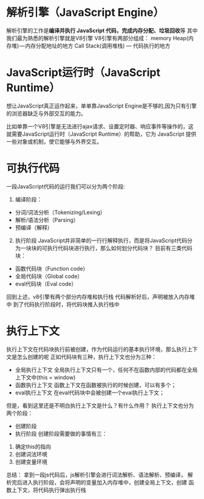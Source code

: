 # 解析引擎（JavaScript Engine）

解析引擎的工作是**编译并执行 JavaScript 代码，完成内存分配、垃圾回收**等
其中我们最为熟悉的解析引擎就是V8引擎
V8引擎有两部分组成：
memory Heap(内存堆) — 内存分配地址的地方
Call Stack(调用堆栈) — 代码执行的地方

# JavaScript运行时（JavaScript Runtime）
想让JavaScript真正运作起来，单单靠JavaScript Engine是不够的,因为只有引擎的浏览器缺乏与外部交互的能力。

比如单靠一个V8引擎是无法进行ajax请求、设置定时器、响应事件等操作的，这就需要JavaScript运行时（JavaScript Runtime）的帮助，它为 JavaScript 提供一些对象或机制，使它能够与外界交互。

# 可执行代码
一段JavaScript代码的运行我们可以分为两个阶段:
1. 编译阶段：
+ 分词/词法分析（Tokenizing/Lexing）
+ 解析/语法分析（Parsing）
+ 预编译（解释）
2. 执行阶段
JavaScript并非简单的一行行解释执行，而是将JavaScript代码分为一块块的可执行代码块进行执行，那么如何划分代码块？
目前有三类代码块：
+ 函数代码块（Function code）
+ 全局代码块（Global code）
+ eval代码块（Eval code）

回到上述，v8引擎有两个部分内存堆和执行栈
代码解析好后，声明被放入内存堆中
到了代码执行阶段时，将代码块推入执行栈中
# 执行上下文
执行上下文在代码块执行前被创建，作为代码运行的基本执行环境，那么执行上下文是怎么创建的呢
正如代码块有三种，执行上下文也分为三种：
+ 全局执行上下文
全局执行上下文只有一个，任何不在函数内部的代码都在全局上下文中(this = window)
+ 函数执行上下文
函数上下文在函数被执行的时候创建，可以有多个；
+ eval执行上下文
在eval代码块中会被创建一个eval执行上下文；

但是，看到这里还是不明白执行上下文是什么？有什么作用？
执行上下文也分为两个阶段：
- 创建阶段
- 执行阶段
创建阶段需要做的事情有三：
1. 确定this的指向
2. 创建词法环境
3. 创建变量环境

总结：
拿到一段js代码后，js解析引擎会进行词法解析、语法解析、预编译，
解析完后进入执行阶段，会将声明的变量加入内存堆中，创建全局上下文，创建
函数上下文，将代码执行弹出执行栈